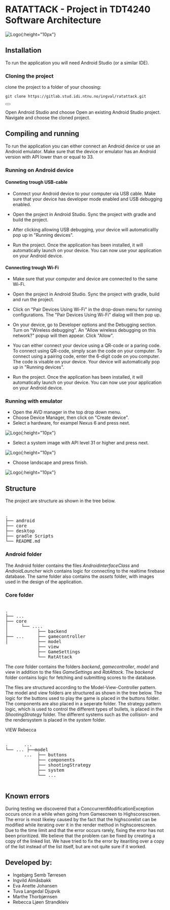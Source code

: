 # RATATTACK - Project in TDT4240 Software Architecture

![Logo](assets/readme/readmelogo.png){:height="10px"}

## Installation 
To run the application you will need Android Studio (or a similar IDE). 

### Cloning the project
clone the project to a folder of your choosing:

<pre><code id="git-clone-command">git clone https://gitlab.stud.idi.ntnu.no/ingval/ratattack.git</code></pre>
<button class="btn" data-clipboard-target="#git-clone-command"></button>

<script src="https://cdnjs.cloudflare.com/ajax/libs/clipboard.js/2.0.8/clipboard.min.js"></script>
<script>
    var clipboard = new ClipboardJS('.btn');
</script>

Open Android Studio and choose Open an existing Android Studio project. Navigate and choose the cloned project.

## Compiling and running

To run the application you can either connect an Android device or use an Android emulator. Make sure that the device or emulator has an Android version with API lower than or equal to 33. 

### Running on Android device
#### Conneting trough USB-cable
-  Connect your Android device to your computer via USB cable. Make sure that your device has developer mode enabled and USB debugging enabled.

- Open the project in Android Studio. Sync the project with gradle and build the project.

- After clicking allowing USB debugging, your device will automaticallly pop up in "Running devices".

- Run the project. Once the application has been installed, it will automatically launch on your device. You can now use your application on your Android device.


#### Connecting trough Wi-Fi
- Make sure that your computer and device are connected to the same Wi-Fi.

- Open the project in Android Studio. Sync the project with gradle, build and run the project. 

- Click on "Pair Devices Using Wi-Fi" in the drop-down menu for running configurations. The "Pair Devices Using Wi-Fi" dialog will then pop up.

- On your device, go to Developer options and the Debugging section. Turn on "Wireless debugging". An "Allow wireless debugging on this network?" popup will then appear. Click "Allow".

- You can either connect your device using a QR-code or a paring code. To connect using QR-code, simply scan the code on your computer. To connect using a pairing code, enter the 6-digit code on you computer. The code is visable on your device. Your device will automatically pop up in "Running devices".

- Run the project. Once the application has been installed, it will automatically launch on your device. You can now use your application on your Android device.



### Running with emulator

- Open the AVD manager in the top drop down menu.
- Choose Device Manager, then click on "Create device".
- Select a hardware, for exampel Nexus 6 and press next.

![Logo](assets/readme/hardware.png){:height="10px"}

- Select a system image with API level 31 or higher and press next.

![Logo](assets/readme/systemimage.png){:height="10px"}

- Choose landscape and press finish.

![Logo](assets/readme/androidvirtualdevice.png){:height="10px"}


## Structure
The project are structure as shown in the tree below.
<pre> 
.
├── android                 
├── core                                   
├── desktop                    
├── gradle Scripts
└── README.md
</pre>

### Android folder
The Android folder contains the files *AndroidinterfaceClass* and *AndroidLauncher* wich contains logic for connecting to the realtime firebase database. The same folder also contains the *assets* folder, with images used in the design of the application. 

### Core folder
<pre> 
.
├── ...
├── core                    
│     └── ....
│           ├── backend
├── ...     ├── gamecontroller
│           ├── model            
            ├── view
            ├── GameSettings
            └── RatAttack
</pre>
The *core* folder contains the folders *backend*, *gamecontroller*, *model* and view in addition to the files *GameSettings* and *RatAttack*. The *backend* folder contains logic for fetching and submitting scores to the database.

The files are structured according to the Model-View-Controller pattern. The model and view folders are structured as shown in the tree below. The logic for the buttons used to play the game is placed in the buttons folder. The components are also placed in a seperate folder. The strategy pattern logic, which is used to control the different types of bullets, is placed in the *ShootingStrategy* folder. The different systems such as the collision- and the rendersystem is placed in the *system* folder. 

VIEW Rebecca

<pre> 
.      ...
└── ... ├──model 
       ...  ├── buttons                 
            ├── components     
            ├── shootingStrategy            
            ├── system
            └── ...
        
</pre>


## Known errors
During testing we discovered that a ConccurrentModificationException occurs once in a while when going from Gamescreen to Highscorescreen. The error is most likeley caused by the fact that the highscorelist can be modified while iterating over it in the render method in highscorescreen. Due to the time limit and that the error occurs rarely, fixing the error has not been prioritized. We believe that the problem can be fixed by creating a copy of the linked list. We have tried to fix the error by iteariting over a copy of the list instead of the list itself, but are not quite sure if it worked.

## Developed by:
- Ingebjørg Semb Tørresen
- Ingvild Almåsbakk
- Eva Anette Johansen
- Tuva Langedal Djupvik
- Marthe Thorbjørnsen
- Rebecca Ljøen Strandkleiv
